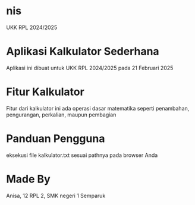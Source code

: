 # nis
UKK RPL 2024/2025

# Aplikasi Kalkulator Sederhana
Aplikasi ini dibuat untuk UKK RPL 2024/2025 pada 21 Februari 2025

# Fitur Kalkulator
Fitur dari kalkulator ini ada operasi dasar matematika seperti penambahan, pengurangan, perkalian, maupun pembagian

# Panduan Pengguna
eksekusi file kalkulator.txt sesuai pathnya pada browser Anda

# Made By
Anisa, 12 RPL 2, SMK negeri 1 Semparuk


